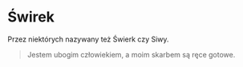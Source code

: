 # Świrek

Przez niektórych nazywany też Świerk czy Siwy.

> Jestem ubogim człowiekiem, a moim skarbem są ręce gotowe.

